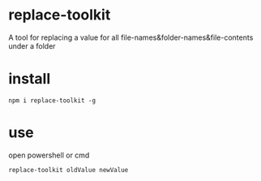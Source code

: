# replace-toolkit
A tool for replacing a value for all file-names&folder-names&file-contents under a folder

# install
```npm
npm i replace-toolkit -g
```

# use
open powershell or cmd
```powershell
replace-toolkit oldValue newValue
```
